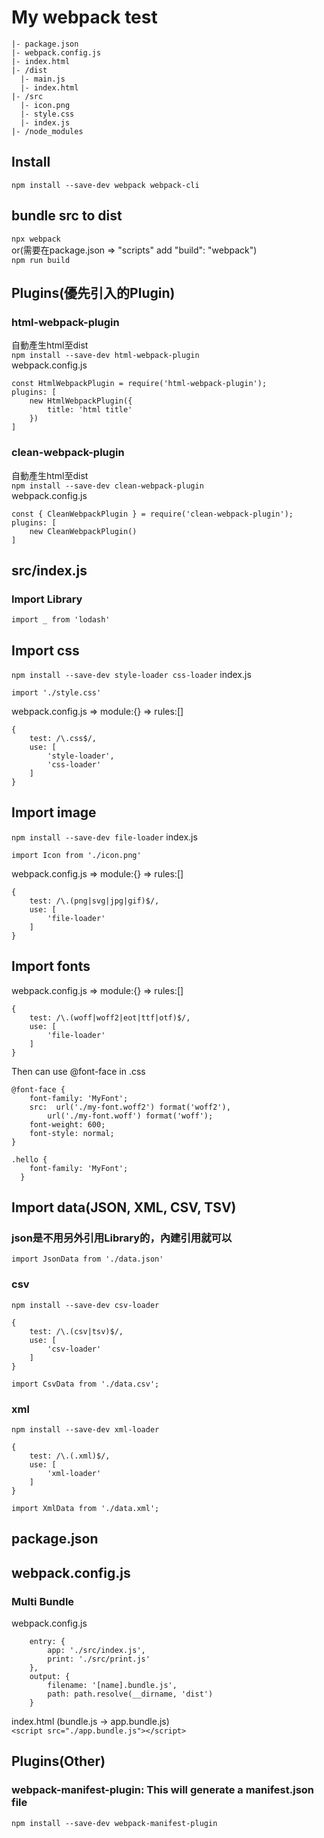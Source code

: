 # My webpack test
```
|- package.json
|- webpack.config.js
|- index.html
|- /dist
  |- main.js
  |- index.html
|- /src
  |- icon.png
  |- style.css
  |- index.js
|- /node_modules
```
## Install
```npm install --save-dev webpack webpack-cli```
## bundle src to dist
```npx webpack```  
or(需要在package.json => "scripts" add "build": "webpack")  
```npm run build```

## Plugins(優先引入的Plugin)
### html-webpack-plugin
自動產生html至dist  
```npm install --save-dev html-webpack-plugin```  
webpack.config.js    
```
const HtmlWebpackPlugin = require('html-webpack-plugin');
plugins: [
    new HtmlWebpackPlugin({
        title: 'html title'
    })
]
```
### clean-webpack-plugin
自動產生html至dist  
```npm install --save-dev clean-webpack-plugin```  
webpack.config.js    
```
const { CleanWebpackPlugin } = require('clean-webpack-plugin');
plugins: [
    new CleanWebpackPlugin()
]
```
## src/index.js
### Import Library
```
import _ from 'lodash'
```
## Import css
```npm install --save-dev style-loader css-loader```
index.js  
```
import './style.css'
```
webpack.config.js => module:{} => rules:[]  
```
{
    test: /\.css$/,
    use: [
        'style-loader',
        'css-loader'
    ]
}
```
## Import image
```npm install --save-dev file-loader```
index.js  
```
import Icon from './icon.png'
```
webpack.config.js => module:{} => rules:[]  
```
{
    test: /\.(png|svg|jpg|gif)$/,
    use: [
        'file-loader'
    ]
}
```

## Import fonts
webpack.config.js => module:{} => rules:[]  
```
{
    test: /\.(woff|woff2|eot|ttf|otf)$/,
    use: [
        'file-loader'
    ]
}
```
Then can use @font-face in .css  
```
@font-face {
    font-family: 'MyFont';
    src:  url('./my-font.woff2') format('woff2'),
        url('./my-font.woff') format('woff');
    font-weight: 600;
    font-style: normal;
}

.hello {
    font-family: 'MyFont';
  }
```
## Import data(JSON, XML, CSV, TSV)
### json是不用另外引用Library的，內建引用就可以
```import JsonData from './data.json'```
### csv
```npm install --save-dev csv-loader```
```
{
    test: /\.(csv|tsv)$/,
    use: [
        'csv-loader'
    ]
}
```
```
import CsvData from './data.csv';
```
### xml
```npm install --save-dev xml-loader```
```
{
    test: /\.(.xml)$/,
    use: [
        'xml-loader'
    ]
}
```
```
import XmlData from './data.xml';
```

## package.json


## webpack.config.js

### Multi Bundle
webpack.config.js  
```
    entry: {
        app: './src/index.js',
        print: './src/print.js'
    },
    output: {
        filename: '[name].bundle.js',
        path: path.resolve(__dirname, 'dist')
    }
```
index.html (bundle.js -> app.bundle.js)  
```<script src="./app.bundle.js"></script>```

## Plugins(Other)
### webpack-manifest-plugin: This will generate a manifest.json file
```npm install --save-dev webpack-manifest-plugin```
